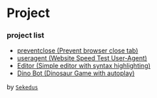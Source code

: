 # Project

### project list

- [preventclose (Prevent browser close tab)](https://sekedus.github.io/project/preventclose.htm)
- [useragent (Website Speed Test User-Agent)](https://sekedus.github.io/project/useragent.html)
- [Editor (Simple editor with syntax highlighting)](https://sekedus.github.io/project/editor/)
- [Dino Bot (Dinosaur Game with autoplay)](https://sekedus.github.io/project/dinobot/)

by [`Sekedus`](https://sekedus.blogspot.com)
